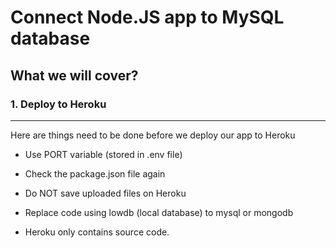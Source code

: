 # Connect Node.JS app to MySQL database

## What we will cover?

### 1. Deploy to Heroku

<hr>

Here are things need to be done before we deploy our app to Heroku

- Use PORT variable (stored in .env file)

- Check the package.json file again

- Do NOT save uploaded files on Heroku

- Replace code using lowdb (local database) to mysql or mongodb

- Heroku only contains source code.

